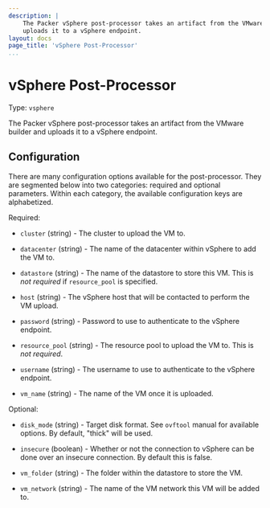 ```yaml
---
description: |
    The Packer vSphere post-processor takes an artifact from the VMware builder and
    uploads it to a vSphere endpoint.
layout: docs
page_title: 'vSphere Post-Processor'
...
```


# vSphere Post-Processor

Type: `vsphere`

The Packer vSphere post-processor takes an artifact from the VMware builder and
uploads it to a vSphere endpoint.

## Configuration

There are many configuration options available for the post-processor. They are
segmented below into two categories: required and optional parameters. Within
each category, the available configuration keys are alphabetized.

Required:

- `cluster` (string) - The cluster to upload the VM to.

- `datacenter` (string) - The name of the datacenter within vSphere to add the
  VM to.

- `datastore` (string) - The name of the datastore to store this VM. This is
  *not required* if `resource_pool` is specified.

- `host` (string) - The vSphere host that will be contacted to perform the
  VM upload.

- `password` (string) - Password to use to authenticate to the vSphere endpoint.

- `resource_pool` (string) - The resource pool to upload the VM to. This is *not
  required*.

- `username` (string) - The username to use to authenticate to the
  vSphere endpoint.

- `vm_name` (string) - The name of the VM once it is uploaded.

Optional:

- `disk_mode` (string) - Target disk format. See `ovftool` manual for
  available options. By default, "thick" will be used.

- `insecure` (boolean) - Whether or not the connection to vSphere can be done
  over an insecure connection. By default this is false.

- `vm_folder` (string) - The folder within the datastore to store the VM.

- `vm_network` (string) - The name of the VM network this VM will be added to.
